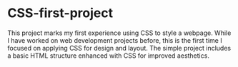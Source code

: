 # CSS-first-project
This project marks my first experience using CSS to style a webpage. While I have worked on web development projects before, this is the first time I focused on applying CSS for design and layout. The simple project includes a basic HTML structure enhanced with CSS for improved aesthetics.

